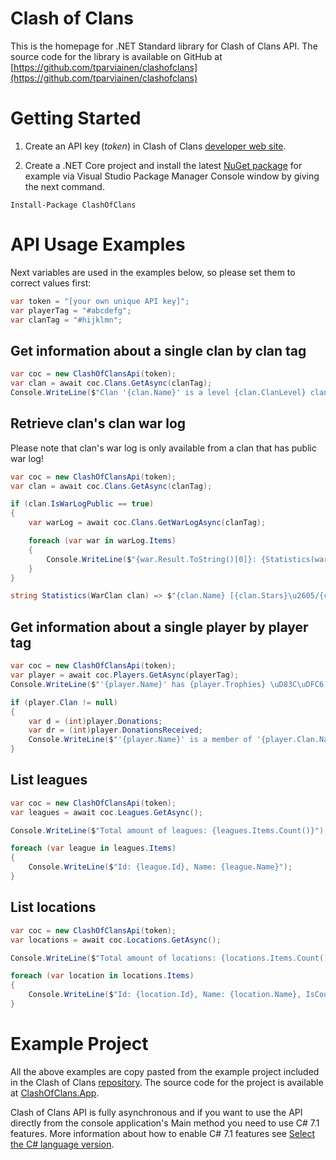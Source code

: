 # **Clash of Clans**
This is the homepage for .NET Standard library for Clash of Clans API. The source code for the library is available on GitHub
at [https://github.com/tparviainen/clashofclans](https://github.com/tparviainen/clashofclans)

# Getting Started

1. Create an API key (*token*) in Clash of Clans [developer web site](https://developer.clashofclans.com/).

2. Create a .NET Core project and install the latest [NuGet package](https://www.nuget.org/packages/ClashOfClans/) for example via Visual Studio Package Manager Console window by giving the next command.
```
Install-Package ClashOfClans
```

# API Usage Examples

Next variables are used in the examples below, so please set them to correct values first:

```csharp
var token = "[your own unique API key]";
var playerTag = "#abcdefg";
var clanTag = "#hijklmn";
```

## Get information about a single clan by clan tag

```csharp
var coc = new ClashOfClansApi(token);
var clan = await coc.Clans.GetAsync(clanTag);
Console.WriteLine($"Clan '{clan.Name}' is a level {clan.ClanLevel} clan and has {clan.Members} members");
```

## Retrieve clan's clan war log
Please note that clan's war log is only available from a clan that has public war log!

```csharp
var coc = new ClashOfClansApi(token);
var clan = await coc.Clans.GetAsync(clanTag);

if (clan.IsWarLogPublic == true)
{
    var warLog = await coc.Clans.GetWarLogAsync(clanTag);

    foreach (var war in warLog.Items)
    {
        Console.WriteLine($"{war.Result.ToString()[0]}: {Statistics(war.Clan)} vs {Statistics(war.Opponent)}");
    }
}

string Statistics(WarClan clan) => $"{clan.Name} [{clan.Stars}\u2605/{clan.DestructionPercentage}%]";
```

## Get information about a single player by player tag
```csharp
var coc = new ClashOfClansApi(token);
var player = await coc.Players.GetAsync(playerTag);
Console.WriteLine($"'{player.Name}' has {player.Trophies} \uD83C\uDFC6 and {player.WarStars} war stars");

if (player.Clan != null)
{
    var d = (int)player.Donations;
    var dr = (int)player.DonationsReceived;
    Console.WriteLine($"'{player.Name}' is a member of '{player.Clan.Name}' and has a donation ratio {d}/{dr}={(dr != 0 ? (d / (float)dr) : 0):0.00}");
}
```

## List leagues
```csharp
var coc = new ClashOfClansApi(token);
var leagues = await coc.Leagues.GetAsync();

Console.WriteLine($"Total amount of leagues: {leagues.Items.Count()}");

foreach (var league in leagues.Items)
{
    Console.WriteLine($"Id: {league.Id}, Name: {league.Name}");
}
```

## List locations
```csharp
var coc = new ClashOfClansApi(token);
var locations = await coc.Locations.GetAsync();

Console.WriteLine($"Total amount of locations: {locations.Items.Count()}");

foreach (var location in locations.Items)
{
    Console.WriteLine($"Id: {location.Id}, Name: {location.Name}, IsCountry: {location.IsCountry}, CountryCode: {location.CountryCode}");
}
```

# Example Project
All the above examples are copy pasted from the example project included in the Clash of Clans [repository](https://github.com/tparviainen/clashofclans). The source code for the project is available at [ClashOfClans.App](https://github.com/tparviainen/clashofclans/tree/master/src/ClashOfClans.App).

Clash of Clans API is fully asynchronous and if you want to use the API directly from the console application's Main method you need
to use C# 7.1 features. More information about how to enable C# 7.1 features see 
[Select the C# language version](https://docs.microsoft.com/en-us/dotnet/csharp/language-reference/configure-language-version).
